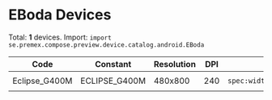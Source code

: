 # EBoda Devices

Total: **1** devices. Import: `import se.premex.compose.preview.device.catalog.android.EBoda`

| Code | Constant | Resolution | DPI | Compose Spec | Preview Usage |
|------|----------|------------|-----|-------------|---------------|
| Eclipse_G400M | ECLIPSE_G400M | 480x800 | 240 | `spec:width=480px,height=800px,dpi=240` | `@Preview(device = EBoda.ECLIPSE_G400M)` |

<!-- Generated automatically. Do not edit manually. -->
